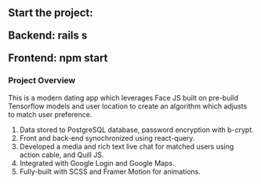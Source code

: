 <h2>
    Start the project:
    <p> Backend: <b>rails s</b> </p>
    <p> Frontend: <b> npm start</b> </p>
</h2>

<h3> Project Overview </h3>
<p>
This is a modern dating app which leverages Face JS built on pre-build Tensorflow models and user location to create an algorithm which adjusts to match user preference. 
</p>
<ol>
    <li> Data stored to PostgreSQL database, password encryption with b-crypt. </li>
    <li> Front and back-end synochronized using react-query.  </li>
    <li> Developed a media and rich text live chat for matched users using action cable, and Quill JS. </li>
    <li> Integrated with Google Login and Google Maps. </li>
    <li> Fully-built with SCSS and Framer Motion for animations.   </li>

</ol>





